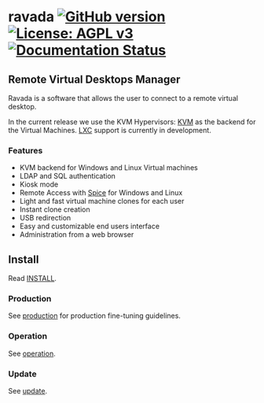 # ravada [![GitHub version](https://img.shields.io/badge/version-0.2.8-brightgreen.svg)](https://github.com/frankiejol/ravada/releases) [![License: AGPL v3](https://img.shields.io/badge/License-AGPL%20v3-blue.svg)](https://github.com/frankiejol/ravada/blob/master/LICENSE) [![Documentation Status](https://readthedocs.org/projects/ravada/badge/?version=latest)](http://ravada.readthedocs.io/en/latest/?badge=latest)


## Remote Virtual Desktops Manager

Ravada is a software that allows the user to connect to a
remote virtual desktop.

In the current release we use the
KVM Hypervisors: [KVM](http://www.linux-kvm.org/) as the backend for the Virtual Machines.
 [LXC](https://linuxcontainers.org/) support is currently in development.

### Features

 * KVM backend for Windows and Linux Virtual machines
 * LDAP and SQL authentication
 * Kiosk mode
 * Remote Access with [Spice](http://www.spice-space.org/) for Windows and Linux
 * Light and fast virtual machine clones for each user
 * Instant clone creation
 * USB redirection
 * Easy and customizable end users interface
 * Administration from a web browser

## Install

Read [INSTALL](http://ravada.readthedocs.io/en/latest/docs/INSTALL.html).


### Production

See [production](http://ravada.readthedocs.io/en/latest/docs/production.html)
for production fine-tuning guidelines.

### Operation

See [operation](http://ravada.readthedocs.io/en/latest/docs/operation.html).

### Update

See [update](http://ravada.readthedocs.io/en/latest/docs/update.html).

